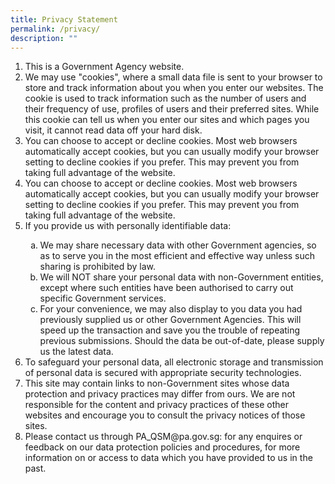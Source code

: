 ```yaml
---
title: Privacy Statement
permalink: /privacy/
description: ""
---
```

<ol>
	<li>This is a Government Agency website.</li>
	<li>We may use "cookies", where a small data file is sent to your browser to store and track information about you when you enter our websites. The cookie is used to track information such as the number of users and their frequency of use, profiles of users and their preferred sites. While this cookie can tell us when you enter our sites and which pages you visit, it cannot read data off your hard disk.</li>
	<li>You can choose to accept or decline cookies. Most web browsers automatically accept cookies, but you can usually modify your browser setting to decline cookies if you prefer. This may prevent you from taking full advantage of the website.</li>
	<li>You can choose to accept or decline cookies. Most web browsers automatically accept cookies, but you can usually modify your browser setting to decline cookies if you prefer. This may prevent you from taking full advantage of the website.</li>
	<li>If you provide us with personally identifiable data:</li>
	<ol style="list-style-type: lower-alpha; padding-bottom: 0;">
		<li>We may share necessary data with other Government agencies, so as to serve you in the most efficient and effective way unless such sharing is prohibited by law.</li>
		<li>We will NOT share your personal data with non-Government entities, except where such entities have been authorised to carry out specific Government services.</li>
		<li>For your convenience, we may also display to you data you had previously supplied us or other Government Agencies. This will speed up the transaction and save you the trouble of repeating previous submissions. Should the data be out-of-date, please supply us the latest data.</li>
	</ol>
			<li>To safeguard your personal data, all electronic storage and transmission of personal data is secured with appropriate security technologies.</li>
	<li>This site may contain links to non-Government sites whose data protection and privacy practices may differ from ours. We are not responsible for the content and privacy practices of these other websites and encourage you to consult the privacy notices of those sites.</li>
	<li>Please contact us through PA_QSM@pa.gov.sg:
for any enquires or feedback on our data protection policies and procedures,
for more information on or access to data which you have provided to us in the past.</li>
</ol>